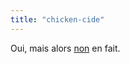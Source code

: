 ```yaml
---
title: "chicken-cide"
---
```


Oui, mais alors [non](http://chickensuicide.free.fr/index.php?p=171&c=1) en
fait.

